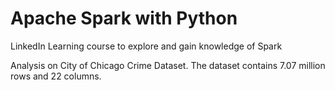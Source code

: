 # Apache Spark with Python
LinkedIn Learning course to explore and gain knowledge of Spark

Analysis on City of Chicago Crime Dataset. The dataset contains 7.07 million rows and 22 columns.

